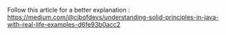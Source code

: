 Follow this article for a better explanation : https://medium.com/@cibofdevs/understanding-solid-principles-in-java-with-real-life-examples-d6fe93b0acc2
